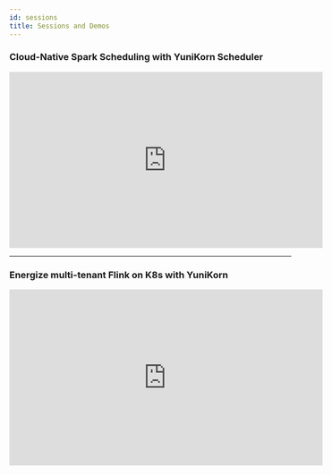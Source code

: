 ```yaml
---
id: sessions
title: Sessions and Demos
---
```


<!--
Licensed to the Apache Software Foundation (ASF) under one
or more contributor license agreements.  See the NOTICE file
distributed with this work for additional information
regarding copyright ownership.  The ASF licenses this file
to you under the Apache License, Version 2.0 (the
"License"); you may not use this file except in compliance
with the License.  You may obtain a copy of the License at

  http://www.apache.org/licenses/LICENSE-2.0

Unless required by applicable law or agreed to in writing,
software distributed under the License is distributed on an
"AS IS" BASIS, WITHOUT WARRANTIES OR CONDITIONS OF ANY
KIND, either express or implied.  See the License for the
specific language governing permissions and limitations
under the License.
-->

<div className="col">
  <h3>Cloud-Native Spark Scheduling with YuniKorn Scheduler</h3>
  <iframe width="560"
          height="315"
          src="https://www.youtube.com/embed/ZA6aPZ9r9wA"
          frameborder="0"
          allow="accelerometer; autoplay; encrypted-media; gyroscope; picture-in-picture" allowfullscreen>
  </iframe>
</div>

---

<div className="col">
  <h3>Energize multi-tenant Flink on K8s with YuniKorn</h3>
  <iframe width="560"
        height="315"
        src="https://www.youtube.com/embed/NemFKL0kK9U"
        frameborder="0"
        allow="accelerometer; autoplay; encrypted-media; gyroscope; picture-in-picture" allowfullscreen>
  </iframe>
</div>